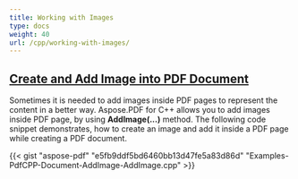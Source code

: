 ```yaml
---
title: Working with Images
type: docs
weight: 40
url: /cpp/working-with-images/
---
```


## <ins>**Create and Add Image into PDF Document**
Sometimes it is needed to add images inside PDF pages to represent the content in a better way. Aspose.PDF for C++ allows you to add images inside PDF page, by using **AddImage(...)** method. The following code snippet demonstrates, how to create an image and add it inside a PDF page while creating a PDF document.



{{< gist "aspose-pdf" "e5fb9ddf5bd6460bb13d47fe5a83d86d" "Examples-PdfCPP-Document-AddImage-AddImage.cpp" >}}
